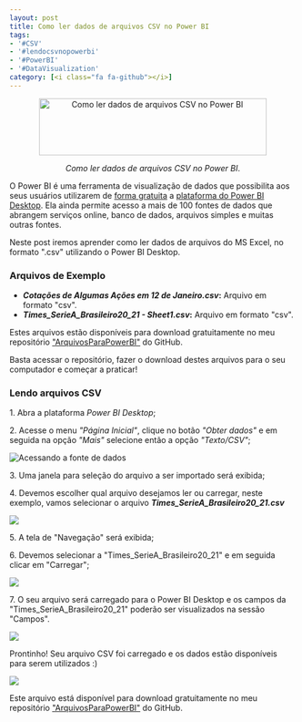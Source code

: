 ```yaml
---
layout: post
title: Como ler dados de arquivos CSV no Power BI
tags:
- '#CSV'
- '#lendocsvnopowerbi'
- '#PowerBI'
- '#DataVisualization'
category: [<i class="fa fa-github"></i>]
---
```


<div style="text-align:center">
<p><img src="https://raw.githubusercontent.com/mateusbtlopes/mateusbtlopes.github.io/master/_posts/img/LendoCSV1.png" alt="Como ler dados de arquivos CSV no Power BI" height="100" width="400"/></p>
</div>

<div style="text-align:center">
<p><i>Como ler dados de arquivos CSV no Power BI</i>.</p>
</div>

<p>O Power BI é uma ferramenta de visualização de dados que possibilita aos seus usuários utilizarem de <a href="https://mateusbtlopes.github.io/descubra-quanto-custa-o-power-bi-para-voc%C3%AA-ou-sua-empresa" target="_blank">forma gratuita</a> a <a href="https://mateusbtlopes.github.io/conheca-as-plataformas-do-power-bi" target="_blank">plataforma do Power BI Desktop</a>. Ela ainda permite acesso a mais de 100 fontes de dados que abrangem serviços online, banco de dados, arquivos simples e muitas outras fontes. </p>

<p>Neste post iremos aprender como ler dados de arquivos do MS Excel, no formato ".csv" utilizando o Power BI Desktop.</p>

<h3 id="heading3">Arquivos de Exemplo</h3>

<ul>
<li><strong><i>Cotações de Algumas Ações em 12 de Janeiro.csv</i>:</strong> Arquivo em formato "csv".</li>
<li><strong><i>Times_SerieA_Brasileiro20_21 - Sheet1.csv</i>:</strong> Arquivo em formato "csv".</li>
</ul>

<p>Estes arquivos estão disponíveis para download gratuitamente no meu repositório <a href="https://github.com/mateusbtlopes/ArquivosParaPowerBI" target="_blank">"ArquivosParaPowerBI"</a> do GitHub.</p>

<p>Basta acessar o repositório, fazer o download destes arquivos para o seu computador e começar a praticar!</p>

<h3 id="heading3">Lendo arquivos CSV</h3>

<p>1. Abra a plataforma <i>Power BI Desktop</i>;</p>

<p>2. Acesse o menu <i>"Página Inicial"</i>, clique no botão <i>"Obter dados"</i> e em seguida na opção <i>"Mais"</i> selecione então a opção <i>"Texto/CSV"</i>;</p>

<p><img src="https://raw.githubusercontent.com/mateusbtlopes/mateusbtlopes.github.io/master/_posts/img/LendoCSV2.png" alt="Acessando a fonte de dados" /></p>

<p>3. Uma janela para seleção do arquivo a ser importado será exibida;</p>

<p>4. Devemos escolher qual arquivo desejamos ler ou carregar, neste exemplo, vamos selecionar o arquivo <i><strong>Times_SerieA_Brasileiro20_21.csv</strong></i></p>

<p><img src="https://raw.githubusercontent.com/mateusbtlopes/mateusbtlopes.github.io/master/_posts/img/LendoCSV3.png"</p>

<p>5. A tela de "Navegação" será exibida;</p>

<p>6. Devemos selecionar a "Times_SerieA_Brasileiro20_21" e em seguida clicar em "Carregar";</p>

<p><img src="https://raw.githubusercontent.com/mateusbtlopes/mateusbtlopes.github.io/master/_posts/img/LendoCSV4.png"</p>

<p>7. O seu arquivo será carregado para o Power BI Desktop e os campos da "Times_SerieA_Brasileiro20_21" poderão ser visualizados na sessão "Campos".</p>

<p><img src="https://raw.githubusercontent.com/mateusbtlopes/mateusbtlopes.github.io/master/_posts/img/LendoCSV5.png"</p>

<p>Prontinho! Seu arquivo CSV foi carregado e os dados estão disponíveis para serem utilizados :)</p>

<p><img src="https://raw.githubusercontent.com/mateusbtlopes/mateusbtlopes.github.io/master/_posts/img/LendoCSV6.png"/></p>

<p>Este arquivo está disponível para download gratuitamente no meu repositório <a href="https://github.com/mateusbtlopes/ArquivosParaPowerBI/CSV" target="_blank">"ArquivosParaPowerBI"</a> do GitHub.</p>